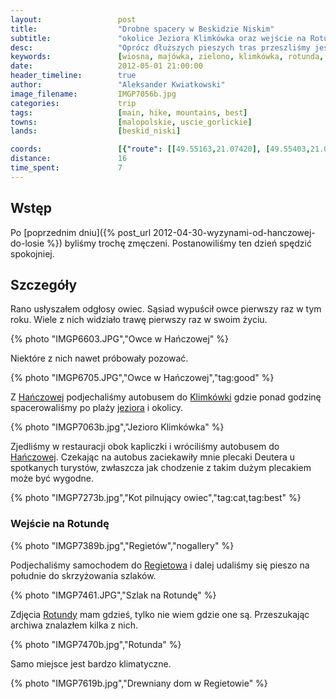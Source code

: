 ```yaml
---
layout:                 post
title:                  "Drobne spacery w Beskidzie Niskim"
subtitle:               "okolice Jeziora Klimkówka oraz wejście na Rotundę"
desc:                   "Oprócz dłuższych pieszych tras przeszliśmy jeszcze dwie mniejsze: spacer w okolicy Klimkówki (upał) oraz wejście na Rotundę."
keywords:               [wiosna, majówka, zielono, klimkówka, rotunda, hańczowa]
date:                   2012-05-01 21:00:00
header_timeline:        true
author:                 "Aleksander Kwiatkowski"
image_filename:         IMGP7056b.jpg
categories:             trip
tags:                   [main, hike, mountains, best]
towns:                  [malopolskie, uscie_gorlickie]
lands:                  [beskid_niski]

coords:                 [{"route": [[49.55163,21.07420], [49.55403,21.08012], [49.55002,21.08467]], "type": "hike"}, {"route": [[49.47913,21.21745], [49.46876,21.21874], [49.47389,21.23590]], "type": "hike"}]
distance:               16
time_spent:             7
---
```


[wiki-beskid-niski]:            https://pl.wikipedia.org/wiki/Beskid_Niski
[wiki-hanczowa]:                https://pl.wikipedia.org/wiki/Ha%C5%84czowa
[wiki-wysowa]:                  https://pl.wikipedia.org/wiki/Wysowa-Zdr%C3%B3j
[wiki-bordiow]:                 https://pl.wikipedia.org/wiki/Bordi%C3%B3w_Wierch
[wiki-czarna]:                  https://pl.wikipedia.org/wiki/Czarna_(wojew%C3%B3dztwo_ma%C5%82opolskie)
[wiki-sucha-homola]:            https://pl.wikipedia.org/wiki/Sucha_Homola
[wiki-klimkowka]:               https://pl.wikipedia.org/wiki/Jezioro_Klimkowskie
[wiki-klimkowka-wies]:          https://pl.wikipedia.org/wiki/Klimk%C3%B3wka_(powiat_gorlicki)
[wiki-gsb]:                     https://pl.wikipedia.org/wiki/G%C5%82%C3%B3wny_Szlak_Beskidzki
[wiki-flasza]:                  https://pl.wikipedia.org/wiki/Flasza
[wiki-losie]:                   https://pl.wikipedia.org/wiki/%C5%81osie_(powiat_gorlicki)
[wiki-regietow]: https://pl.wikipedia.org/wiki/Regiet%C3%B3w
[wiki-rotunda]: https://pl.wikipedia.org/wiki/Rotunda_(g%C3%B3ra)

## Wstęp

Po
[poprzednim dniu]({% post_url 2012-04-30-wyzynami-od-hanczowej-do-losie %})
byliśmy trochę zmęczeni. Postanowiliśmy ten dzień spędzić spokojniej.


## Szczegóły

Rano usłyszałem odgłosy owiec. Sąsiad wypuścił owce pierwszy
raz w tym roku. Wiele z nich widziało trawę pierwszy raz w swoim życiu.

{% photo "IMGP6603.JPG","Owce w Hańczowej" %}

Niektóre z nich nawet próbowały pozować.

{% photo "IMGP6705.JPG","Owce w Hańczowej","tag:good" %}

Z [Hańczowej][wiki-hanczowa] podjechaliśmy autobusem do [Klimkówki][wiki-klimkowka-wies]
gdzie ponad godzinę spacerowaliśmy po plaży [jeziora][wiki-klimkowka] i okolicy.

{% photo "IMGP7063b.jpg","Jezioro Klimkówka" %}

Zjedliśmy w restauracji obok kapliczki i wróciliśmy autobusem
do [Hańczowej][wiki-hanczowa].
Czekając na autobus zaciekawiły mnie plecaki Deutera u spotkanych turystów,
zwłaszcza jak chodzenie z takim dużym plecakiem może być wygodne.

{% photo "IMGP7273b.jpg","Kot pilnujący owiec","tag:cat,tag:best" %}

### Wejście na Rotundę

{% photo "IMGP7389b.jpg","Regietów","nogallery" %}

Podjechaliśmy samochodem do [Regietowa][wiki-regietow] i dalej udaliśmy się pieszo
na południe do skrzyżowania szlaków.

{% photo "IMGP7461.JPG","Szlak na Rotundę" %}

Zdjęcia [Rotundy][wiki-rotunda] mam gdzieś, tylko nie wiem gdzie one są.
Przeszukając archiwa znalazłem kilka z nich.

{% photo "IMGP7470b.jpg","Rotunda" %}

Samo miejsce jest bardzo klimatyczne.

{% photo "IMGP7619b.jpg","Drewniany dom w Regietowie" %}
